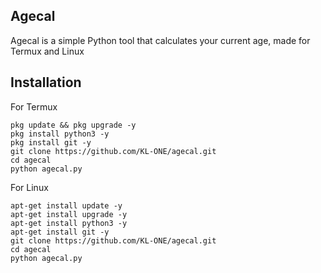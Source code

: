 ## Agecal

Agecal is a simple Python tool that calculates your current age, made for Termux and Linux

## Installation
For Termux

    pkg update && pkg upgrade -y
    pkg install python3 -y
    pkg install git -y
    git clone https://github.com/KL-ONE/agecal.git
    cd agecal
    python agecal.py

For Linux

    apt-get install update -y
    apt-get install upgrade -y
    apt-get install python3 -y
    apt-get install git -y
    git clone https://github.com/KL-ONE/agecal.git
    cd agecal
    python agecal.py
